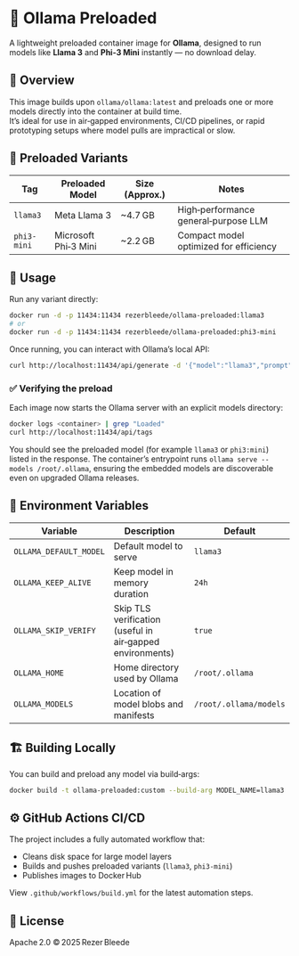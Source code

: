 # 🧠 Ollama Preloaded

A lightweight preloaded container image for **Ollama**, designed to run models like **Llama 3** and **Phi-3 Mini** instantly — no download delay.

## 🚀 Overview

This image builds upon `ollama/ollama:latest` and preloads one or more models directly into the container at build time.  
It’s ideal for use in air‑gapped environments, CI/CD pipelines, or rapid prototyping setups where model pulls are impractical or slow.

## 🧩 Preloaded Variants

| Tag | Preloaded Model | Size (Approx.) | Notes |
|-----|------------------|----------------|-------|
| `llama3` | Meta Llama 3 | ~4.7 GB | High‑performance general‑purpose LLM |
| `phi3-mini` | Microsoft Phi‑3 Mini | ~2.2 GB | Compact model optimized for efficiency |

## 🧱 Usage

Run any variant directly:
```bash
docker run -d -p 11434:11434 rezerbleede/ollama-preloaded:llama3
# or
docker run -d -p 11434:11434 rezerbleede/ollama-preloaded:phi3-mini
```

Once running, you can interact with Ollama’s local API:
```bash
curl http://localhost:11434/api/generate -d '{"model":"llama3","prompt":"Hello"}'
```

### ✅ Verifying the preload

Each image now starts the Ollama server with an explicit models directory:

```bash
docker logs <container> | grep "Loaded"
curl http://localhost:11434/api/tags
```

You should see the preloaded model (for example `llama3` or `phi3:mini`) listed in the response. The container’s entrypoint runs `ollama serve --models /root/.ollama`, ensuring the embedded models are discoverable even on upgraded Ollama releases.

## 🧰 Environment Variables

| Variable | Description | Default |
|-----------|-------------|----------|
| `OLLAMA_DEFAULT_MODEL` | Default model to serve | `llama3` |
| `OLLAMA_KEEP_ALIVE` | Keep model in memory duration | `24h` |
| `OLLAMA_SKIP_VERIFY` | Skip TLS verification (useful in air‑gapped environments) | `true` |
| `OLLAMA_HOME` | Home directory used by Ollama | `/root/.ollama` |
| `OLLAMA_MODELS` | Location of model blobs and manifests | `/root/.ollama/models` |

## 🏗️ Building Locally

You can build and preload any model via build‑args:
```bash
docker build -t ollama-preloaded:custom --build-arg MODEL_NAME=llama3 .
```

## ⚙️ GitHub Actions CI/CD

The project includes a fully automated workflow that:
- Cleans disk space for large model layers
- Builds and pushes preloaded variants (`llama3`, `phi3-mini`)
- Publishes images to Docker Hub

View `.github/workflows/build.yml` for the latest automation steps.

## 📄 License
Apache 2.0 © 2025 Rezer Bleede
